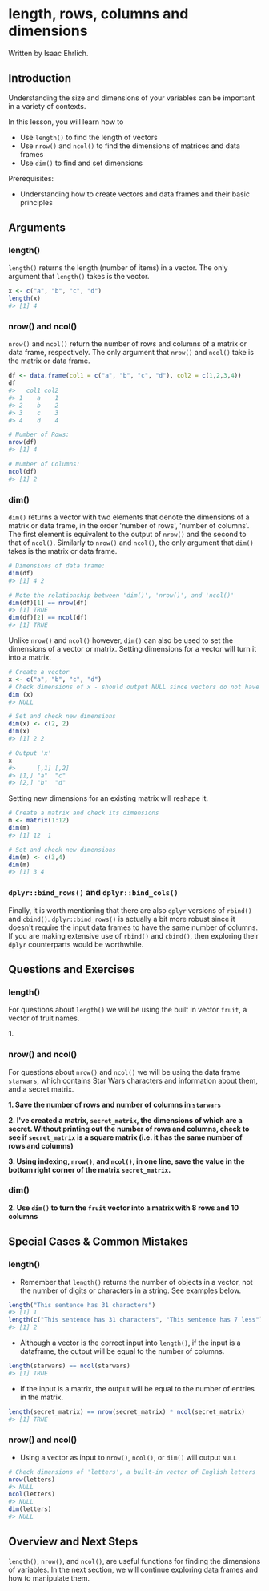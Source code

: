



# length, rows, columns and dimensions

Written by Isaac Ehrlich.

## Introduction

Understanding the size and dimensions of your variables can be important in a variety of contexts.

In this lesson, you will learn how to

- Use `length()` to find the length of vectors
- Use `nrow()` and `ncol()` to find the dimensions of matrices and data frames
- Use `dim()` to find and set dimensions

Prerequisites:

- Understanding how to create vectors and data frames and their basic principles

## Arguments

### length()
`length()` returns the length (number of items) in a vector. The only argument that `length()` takes is the vector.


```r
x <- c("a", "b", "c", "d")
length(x)
#> [1] 4
```


### nrow() and ncol()

`nrow()` and `ncol()` return the number of rows and columns of a matrix or data frame, respectively. The only argument that `nrow()` and `ncol()` take is the matrix or data frame.


```r
df <- data.frame(col1 = c("a", "b", "c", "d"), col2 = c(1,2,3,4))
df
#>   col1 col2
#> 1    a    1
#> 2    b    2
#> 3    c    3
#> 4    d    4

# Number of Rows:
nrow(df)
#> [1] 4

# Number of Columns:
ncol(df)
#> [1] 2
```

### dim()

`dim()` returns a vector with two elements that denote the dimensions of a matrix or data frame, in the order 'number of rows', 'number of columns'. The first element is equivalent to the output of `nrow()` and the second to that of `ncol()`. Similarly to `nrow()` and `ncol()`, the only argument that `dim()` takes is the matrix or data frame.

```r
# Dimensions of data frame:
dim(df)
#> [1] 4 2

# Note the relationship between 'dim()', 'nrow()', and 'ncol()'
dim(df)[1] == nrow(df)
#> [1] TRUE
dim(df)[2] == ncol(df)
#> [1] TRUE
```

Unlike `nrow()` and `ncol()` however, `dim()` can also be used to set the dimensions of a vector or matrix. Setting dimensions for a vector will turn it into a matrix.

```r
# Create a vector
x <- c("a", "b", "c", "d")
# Check dimensions of x - should output NULL since vectors do not have dimensions
dim (x)
#> NULL

# Set and check new dimensions
dim(x) <- c(2, 2)
dim(x)
#> [1] 2 2

# Output 'x'
x
#>      [,1] [,2]
#> [1,] "a"  "c" 
#> [2,] "b"  "d"
```

Setting new dimensions for an existing matrix will reshape it.

```r
# Create a matrix and check its dimensions
m <- matrix(1:12)
dim(m)
#> [1] 12  1

# Set and check new dimensions
dim(m) <- c(3,4)
dim(m)
#> [1] 3 4
```


### `dplyr::bind_rows()` and `dplyr::bind_cols()`

Finally, it is worth mentioning that there are also `dplyr` versions of `rbind()` and `cbind()`. `dplyr::bind_rows()` is actually a bit more robust since it doesn't require the input data frames to have the same number of columns. If you are making extensive use of `rbind()` and `cbind()`, then exploring their `dplyr` counterparts would be worthwhile.


## Questions and Exercises

###  length()

For questions about `length()` we will be using the built in vector `fruit`, a vector of fruit names.

**1.**

<!-- ```{r length-q1, echo = FALSE} -->
<!-- question("length() returns the following information:", -->
<!-- answer("The number of characters in a string"), -->
<!-- answer("The number of objects in a vector", correct = TRUE), -->
<!-- answer("The length (in centimeters) printing a vector will occupy on your screen"), -->
<!-- allow_retry = TRUE) -->
<!-- ``` -->


<!-- **2. Save the length of the vector `fruit` as the variable `fruit_len`** -->

<!-- ```{r length-q2, echo = FALSE, exercise = TRUE} -->
<!-- # Add a function around fruit -->
<!-- fruit_len <- fruit -->
<!-- fruit_len -->
<!-- ``` -->

<!-- ```{r length-q2-solution} -->
<!-- fruit_len <- length(fruit) -->
<!-- ``` -->

<!-- **3. Using indexing and the `length()` function, return the final object in `fruit`** -->

<!-- ```{r length-q3, echo = FALSE, exercise = TRUE} -->
<!-- # Enter your code below -->

<!-- last_fruit <- fruit -->
<!-- last_fruit -->
<!-- ``` -->

<!-- ```{r length-q3-solution} -->
<!-- last_fruit <- fruit[length(fruit)] -->
<!-- ``` -->

### nrow() and ncol()

For questions about `nrow()` and `ncol()` we will be using the data frame `starwars`, which contains Star Wars characters and information about them, and a secret matrix.

**1. Save the number of rows and number of columns in `starwars`**

<!-- ```{r nrow-q1, echo = FALSE, exercise = TRUE} -->
<!-- # Enter your code below -->

<!-- starwars_rows <- starwars -->
<!-- starwars_cols <- starwars -->

<!-- starwars_rows -->
<!-- starwars_cols -->
<!-- ``` -->

<!-- ```{r nrow-q1-solution} -->
<!-- starwars_rows <- nrow(starwars) -->
<!-- starwars_cols <- ncol(starwars) -->
<!-- ``` -->

**2. I've created a matrix, `secret_matrix`, the dimensions of which are a secret. Without printing out the number of rows and columns, check to see if `secret_matrix` is a square matrix (i.e. it has the same number of rows and columns)**




<!-- ```{r nrow-q2, echo = FALSE, exercise = TRUE} -->
<!-- # Enter your code below -->

<!-- ``` -->

<!-- ```{r nrow-q2-solution} -->
<!-- nrow(secret_matrix) == ncol(secret_matrix) -->
<!-- ``` -->

**3. Using indexing, `nrow()`, and `ncol()`, in one line, save the value in the bottom right corner of the matrix `secret_matrix`.**

<!-- ```{r nrow-q3, echo = FALSE, exercise = TRUE} -->
<!-- # Enter your code below -->
<!-- bottom_right_value <- secret_matrix[] -->

<!-- bottom_right_value -->
<!-- ``` -->

<!-- ```{r nrow-q3-solution} -->
<!-- bottom_right_value <- secret_matrix[nrow(secret_matrix), ncol(secret_matrix)] -->
<!-- ``` -->

### dim()

<!-- **1.** -->
<!-- ```{r dim-q1, echo = FALSE} -->
<!-- question("Which of the following are true about the relationship between 'dim()', 'nrow()', and 'ncol()'? Select all that apply.", -->
<!-- answer("There is no relationship"), -->
<!-- answer("The first element of the output of dim(x) is equal to the output of nrow(x)", correct = TRUE), -->
<!-- answer("It depends on whether or not the input is a matrix or data frame"), -->
<!-- answer("The second element of the output of dim(x) is equal to the output of ncol(x)", correct = TRUE), -->
<!-- allow_retry = TRUE) -->
<!-- ``` -->

**2. Use `dim()` to turn the `fruit` vector into a matrix with 8 rows and 10 columns**

<!-- ```{r dim-q2, exercise = TRUE} -->
<!-- # Enter your code here -->

<!-- dim(fruit) -->
<!-- ``` -->

<!-- ```{r dim-q2-solution} -->
<!-- dim(fruit) <- c(8, 10) -->
<!-- ``` -->


## Special Cases & Common Mistakes

### length()

* Remember that `length()` returns the number of objects in a vector, not the number of digits or characters in a string. See examples below.

```r
length("This sentence has 31 characters")
#> [1] 1
length(c("This sentence has 31 characters", "This sentence has 7 less"))
#> [1] 2
```

* Although a vector is the correct input into `length()`, if the input is a dataframe, the output will be equal to the number of columns.

```r
length(starwars) == ncol(starwars)
#> [1] TRUE
```

* If the input is a matrix, the output will be equal to the number of entries in the matrix.

```r
length(secret_matrix) == nrow(secret_matrix) * ncol(secret_matrix)
#> [1] TRUE
```


### nrow() and ncol()

* Using a vector as input to `nrow()`, `ncol()`, or `dim()` will output `NULL`

```r
# Check dimensions of 'letters', a built-in vector of English letters
nrow(letters)
#> NULL
ncol(letters)
#> NULL
dim(letters)
#> NULL
```


## Overview and Next Steps

`length()`, `nrow()`, and `ncol()`, are useful functions for finding the dimensions of variables. In the next section, we will continue exploring data frames and how to manipulate them.






